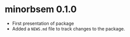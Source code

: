 # minorbsem 0.1.0

* First presentation of package
* Added a `NEWS.md` file to track changes to the package.
